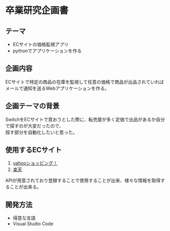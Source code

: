 # 卒業研究企画書

## テーマ

* ECサイトの価格監視アプリ
* pythonでアプリケーションを作る

## 企画内容

ECサイトで特定の商品の在庫を監視して任意の価格で商品が出品されていれば<br>メールで通知を送るWebアプリケーションを作る。

## 企画テーマの背景

SwitchをECサイトで買おうとした際に、転売屋が多く定価で出品があるか自分で探すのが大変だったので、<br>探す部分を自動化したいと思った。

## 使用するECサイト

1. [yahooショッピング！](https://developer.yahoo.co.jp/webapi/shopping/)
2. [楽天](https://webservice.rakuten.co.jp/explorer/api/)

APIが用意されており登録することで使用することが出来、様々な情報を取得することが出来る。

## 開発方法

* 得意な言語
* Visual Studio Code
